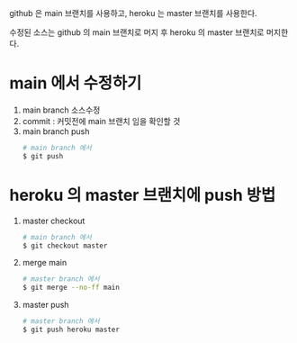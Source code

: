 github 은 main 브랜치를 사용하고, heroku 는 master 브랜치를 사용한다.

수정된 소스는 github 의 main 브랜치로 머지 후 heroku 의 master 브랜치로 머지한다.

# main 에서 수정하기

1. main branch 소스수정
1. commit : 커밋전에 main 브랜치 임을 확인할 것
1. main branch push
    ```bash
    # main branch 에서
    $ git push
    ```

# heroku 의 master 브랜치에 push 방법

1. master checkout
    ```bash
    # main branch 에서
    $ git checkout master 
    ```
1. merge main
    ```bash
    # master branch 에서
    $ git merge --no-ff main
    ```
1. master push
    ```bash
    # master branch 에서
    $ git push heroku master
    ```